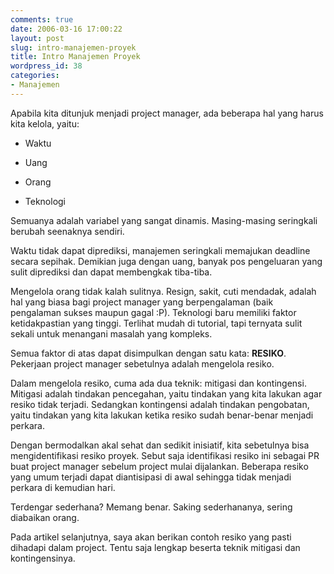 ```yaml
---
comments: true
date: 2006-03-16 17:00:22
layout: post
slug: intro-manajemen-proyek
title: Intro Manajemen Proyek
wordpress_id: 38
categories:
- Manajemen
---
```


Apabila kita ditunjuk menjadi project manager, ada beberapa hal yang harus kita kelola, yaitu:



	
  * Waktu

	
  * Uang

	
  * Orang

	
  * Teknologi


Semuanya adalah variabel yang sangat dinamis. Masing-masing seringkali berubah seenaknya sendiri.

Waktu tidak dapat diprediksi, manajemen seringkali memajukan deadline secara sepihak. Demikian juga dengan uang, banyak pos pengeluaran yang sulit diprediksi dan dapat membengkak tiba-tiba.

Mengelola orang tidak kalah sulitnya. Resign, sakit, cuti mendadak, adalah hal yang biasa bagi project manager yang berpengalaman (baik pengalaman sukses maupun gagal :P). Teknologi baru memiliki faktor ketidakpastian yang tinggi. Terlihat mudah di tutorial, tapi ternyata sulit sekali untuk menangani masalah yang kompleks.

Semua faktor di atas dapat disimpulkan dengan satu kata: **RESIKO**. Pekerjaan project manager sebetulnya adalah mengelola resiko.

Dalam mengelola resiko, cuma ada dua teknik: mitigasi dan kontingensi. Mitigasi adalah tindakan pencegahan, yaitu tindakan yang kita lakukan agar resiko tidak terjadi. Sedangkan kontingensi adalah tindakan pengobatan, yaitu tindakan yang kita lakukan ketika resiko sudah benar-benar menjadi perkara.

Dengan bermodalkan akal sehat dan sedikit inisiatif, kita sebetulnya bisa mengidentifikasi resiko proyek. Sebut saja identifikasi resiko ini sebagai PR buat project manager sebelum project mulai dijalankan. Beberapa resiko yang umum terjadi dapat diantisipasi di awal sehingga tidak menjadi perkara di kemudian hari.

Terdengar sederhana? Memang benar. Saking sederhananya, sering diabaikan orang.

Pada artikel selanjutnya, saya akan berikan contoh resiko yang pasti dihadapi dalam project. Tentu saja lengkap beserta teknik mitigasi dan kontingensinya.

